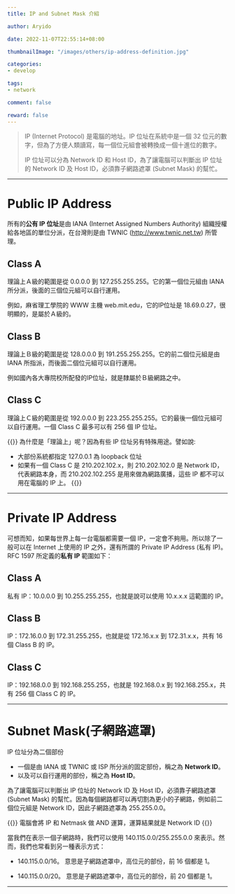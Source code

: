 ```yaml
---
title: IP and Subnet Mask 介紹

author: Aryido

date: 2022-11-07T22:55:14+08:00

thumbnailImage: "/images/others/ip-address-definition.jpg"

categories:
- develop

tags:
- network

comment: false

reward: false
---
```

<!--BODY-->
> IP (Internet Protocol) 是電腦的地址。IP 位址在系統中是一個 32 位元的數字，但為了方便人類讀寫，每一個位元組會被轉換成一個十進位的數字。
>
> IP 位址可以分為 Network ID 和 Host ID，為了讓電腦可以判斷出 IP 位址的 Network ID 及 Host ID，必須靠子網路遮罩 (Subnet Mask) 的幫忙。
<!--more-->

---

# Public IP Address

所有的**公有 IP 位址**是由 IANA (Internet Assigned Numbers Authority) 組織授權給各地區的單位分派，在台灣則是由 TWNIC (http://www.twnic.net.tw) 所管理。

## Class A
理論上Ａ級的範圍是從 0.0.0.0 到 127.255.255.255。它的第一個位元組由 IANA 所分派，後面的三個位元組可以自行運用。

例如，麻省理工學院的 WWW 主機 web.mit.edu，它的IP位址是 18.69.0.27，很明顯的，是屬於Ａ級的。

## Class B
理論上Ｂ級的範圍是從 128.0.0.0 到 191.255.255.255。它的前二個位元組是由 IANA 所指派，而後面二個位元組可以自行運用。

例如國內各大專院校所配發的IP位址，就是隸屬於Ｂ級網路之中。

## Class C
理論上Ｃ級的範圍是從 192.0.0.0 到 223.255.255.255。它的最後一個位元組可以自行運用。一個 Class C 最多可以有 256 個 IP 位址。

{{<alert warning>}}
為什麼是「理論上」呢？因為有些 IP 位址另有特殊用途。譬如說:
- 大部份系統都指定 127.0.0.1 為 loopback 位址
- 如果有一個 Class C 是 210.202.102.x，則 210.202.102.0 是 Network ID，代表網路本身，而 210.202.102.255 是用來做為網路廣播，這些 IP 都不可以用在電腦的 IP 上。
{{</alert>}}

---

# Private IP Address

可想而知，如果每世界上每一台電腦都需要一個 IP，一定會不夠用。所以除了一般可以在 Internet 上使用的 IP 之外，還有所謂的 Private IP Address (私有 IP)。RFC 1597 所定義的**私有 IP** 範圍如下：

## Class A
私有 IP：10.0.0.0 到 10.255.255.255，也就是說可以使用 10.x.x.x 這範圍的 IP。

## Class B
IP：172.16.0.0 到 172.31.255.255，也就是從 172.16.x.x 到 172.31.x.x，共有 16 個 Class B 的 IP。

## Class C
IP：192.168.0.0 到 192.168.255.255，也就是 192.168.0.x 到 192.168.255.x，共有 256 個 Class C 的 IP。

---

# Subnet Mask(子網路遮罩)
IP 位址分為二個部份
- 一個是由 IANA 或 TWNIC 或 ISP 所分派的固定部份，稱之為 **Network ID**。
- 以及可以自行運用的部份，稱之為 **Host ID**。

為了讓電腦可以判斷出 IP 位址的 Network ID 及 Host ID，必須靠子網路遮罩 (Subnet Mask) 的幫忙。因為每個網路都可以再切割為更小的子網路，例如前二個位元組是 Network ID，因此子網路遮罩為 255.255.0.0。

{{<alert info>}}
電腦會將 IP 和 Netmask 做 AND 運算，運算結果就是 Network ID
{{</alert>}}

當我們在表示一個子網路時，我們可以使用 140.115.0.0/255.255.0.0 來表示。然而，我們也常看到另一種表示方式：
- 140.115.0.0/16。
意思是子網路遮罩中，高位元的部份，前 16 個都是 1。

- 140.115.0.0/20。
意思是子網路遮罩中，高位元的部份，前 20 個都是 1。

---
